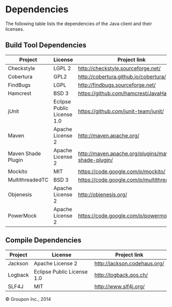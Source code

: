 Dependencies
========

The following table lists the dependencies of the Java client and their licenses.

Build Tool Dependencies
------------------

Project                    | License                    | Project link
---------------------------|----------------------------|-------------
Checkstyle                 | LGPL 2                     | http://checkstyle.sourceforge.net/
Cobertura                  | GPL2                       | http://cobertura.github.io/cobertura/
FindBugs                   | LGPL                       | http://findbugs.sourceforge.net/
Hamcrest                   | BSD 3                      | https://github.com/hamcrest/JavaHamcrest/
jUnit                      | Eclipse Public License 1.0 | https://github.com/junit-team/junit/
Maven                      | Apache License 2           | http://maven.apache.org/
Maven Shade Plugin         | Apache License 2           | http://maven.apache.org/plugins/maven-shade-plugin/
Mockito                    | MIT                        | https://code.google.com/p/mockito/
MultithreadedTC            | BSD 3                      | https://code.google.com/p/multithreadedtc/
Objenesis                  | Apache License 2           | http://objenesis.org/
PowerMock                  | Apache License 2           | https://code.google.com/p/powermock/


Compile Dependencies
--------------------

Project                    | License                    | Project link
---------------------------|----------------------------|-------------
Jackson                    | Apache License 2           | http://jackson.codehaus.org/
Logback                    | Eclipse Public License 1.0 | http://logback.qos.ch/
SLF4J                      | MIT                        | http://www.slf4j.org/


&copy; Groupon Inc., 2014
